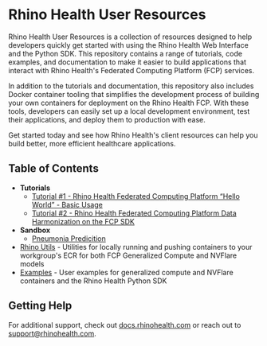 # Rhino Health User Resources
Rhino Health User Resources is a collection of resources designed to help developers quickly get started with using the Rhino Health Web Interface and the Python SDK. This repository contains a range of tutorials, code examples, and documentation to make it easier to build applications that interact with Rhino Health's Federated Computing Platform (FCP) services.

In addition to the tutorials and documentation, this repository also includes Docker container tooling that simplifies the development process of building your own containers for deployment on the Rhino Health FCP. With these tools, developers can easily set up a local development environment, test their applications, and deploy them to production with ease.

Get started today and see how Rhino Health's client resources can help you build better, more efficient healthcare applications.

## Table of Contents
- **Tutorials**
  - [Tutorial #1 - Rhino Health Federated Computing Platform “Hello World” - Basic Usage](./tutorials/tutorial_1/README.md)
  - [Tutorial #2 - Rhino Health Federated Computing Platform Data Harmonization on the FCP SDK](./tutorials/tutorial_2/README.md)
- **Sandbox**
  - [Pneumonia Predicition](./sandbox/pneumonia-prediction/README,md)
- [Rhino Utils](./rhino-utils/README.md) - Utilities for locally running and pushing containers to your workgroup's ECR for both FCP Generalized Compute and NVFlare models
- [Examples](./examples/README.md) - User examples for generalized compute and NVFlare containers and the Rhino Health Python SDK


## Getting Help
For additional support, check out <a href="https://docs.rhinohealth.com/hc/en-us" target="_blank">docs.rhinohealth.com</a> or reach out to [support@rhinohealth.com](mailto:support@rhinohealth.com).